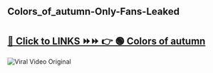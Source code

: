 
 ## Colors_of_autumn-Only-Fans-Leaked

# <h2><a href="https://clipsfans.com/Colors_of_autumn&ref=git">🔗 Click to LINKS ⏩⏩ 👉 🟢 Colors of autumn </a></h2>

<a href="https://clipsfans.com/Colors_of_autumn&ref=git" rel="nofollow" data-target="animated-image.originalLink"><img src="https://i.ibb.co.com/xMMVF88/686577567.gif" alt="Viral Video Original" style="max-width: 100%; display: inline-block;" data-target="animated-image.originalImage"></a>
